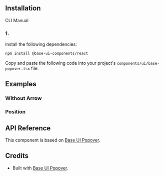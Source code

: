## Installation

CLI
Manual

### 1.

Install the following dependencies:

```bash
npm install @base-ui-components/react
```

Copy and paste the following code into your project's `components/ui/base-popover.tsx` file.

## Examples

### Without Arrow

### Position

## API Reference

This component is based on [Base UI Popover](https://base-ui.com/react/components/popover).

## Credits

- Built with [Base UI Popover](https://base-ui.com/react/components/popover).
